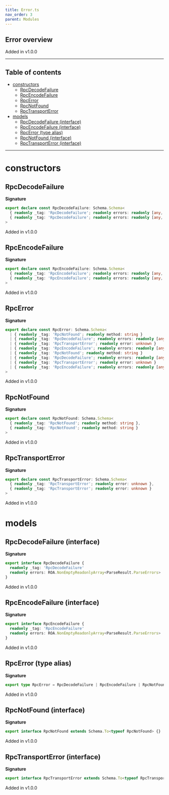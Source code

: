 ```yaml
---
title: Error.ts
nav_order: 3
parent: Modules
---
```


## Error overview

Added in v1.0.0

---

<h2 class="text-delta">Table of contents</h2>

- [constructors](#constructors)
  - [RpcDecodeFailure](#rpcdecodefailure)
  - [RpcEncodeFailure](#rpcencodefailure)
  - [RpcError](#rpcerror)
  - [RpcNotFound](#rpcnotfound)
  - [RpcTransportError](#rpctransporterror)
- [models](#models)
  - [RpcDecodeFailure (interface)](#rpcdecodefailure-interface)
  - [RpcEncodeFailure (interface)](#rpcencodefailure-interface)
  - [RpcError (type alias)](#rpcerror-type-alias)
  - [RpcNotFound (interface)](#rpcnotfound-interface)
  - [RpcTransportError (interface)](#rpctransporterror-interface)

---

# constructors

## RpcDecodeFailure

**Signature**

```ts
export declare const RpcDecodeFailure: Schema.Schema<
  { readonly _tag: 'RpcDecodeFailure'; readonly errors: readonly [any, ...any[]] },
  { readonly _tag: 'RpcDecodeFailure'; readonly errors: readonly [any, ...any[]] }
>
```

Added in v1.0.0

## RpcEncodeFailure

**Signature**

```ts
export declare const RpcEncodeFailure: Schema.Schema<
  { readonly _tag: 'RpcEncodeFailure'; readonly errors: readonly [any, ...any[]] },
  { readonly _tag: 'RpcEncodeFailure'; readonly errors: readonly [any, ...any[]] }
>
```

Added in v1.0.0

## RpcError

**Signature**

```ts
export declare const RpcError: Schema.Schema<
  | { readonly _tag: 'RpcNotFound'; readonly method: string }
  | { readonly _tag: 'RpcDecodeFailure'; readonly errors: readonly [any, ...any[]] }
  | { readonly _tag: 'RpcTransportError'; readonly error: unknown }
  | { readonly _tag: 'RpcEncodeFailure'; readonly errors: readonly [any, ...any[]] },
  | { readonly _tag: 'RpcNotFound'; readonly method: string }
  | { readonly _tag: 'RpcDecodeFailure'; readonly errors: readonly [any, ...any[]] }
  | { readonly _tag: 'RpcTransportError'; readonly error: unknown }
  | { readonly _tag: 'RpcEncodeFailure'; readonly errors: readonly [any, ...any[]] }
>
```

Added in v1.0.0

## RpcNotFound

**Signature**

```ts
export declare const RpcNotFound: Schema.Schema<
  { readonly _tag: 'RpcNotFound'; readonly method: string },
  { readonly _tag: 'RpcNotFound'; readonly method: string }
>
```

Added in v1.0.0

## RpcTransportError

**Signature**

```ts
export declare const RpcTransportError: Schema.Schema<
  { readonly _tag: 'RpcTransportError'; readonly error: unknown },
  { readonly _tag: 'RpcTransportError'; readonly error: unknown }
>
```

Added in v1.0.0

# models

## RpcDecodeFailure (interface)

**Signature**

```ts
export interface RpcDecodeFailure {
  readonly _tag: 'RpcDecodeFailure'
  readonly errors: ROA.NonEmptyReadonlyArray<ParseResult.ParseErrors>
}
```

Added in v1.0.0

## RpcEncodeFailure (interface)

**Signature**

```ts
export interface RpcEncodeFailure {
  readonly _tag: 'RpcEncodeFailure'
  readonly errors: ROA.NonEmptyReadonlyArray<ParseResult.ParseErrors>
}
```

Added in v1.0.0

## RpcError (type alias)

**Signature**

```ts
export type RpcError = RpcDecodeFailure | RpcEncodeFailure | RpcNotFound | RpcTransportError
```

Added in v1.0.0

## RpcNotFound (interface)

**Signature**

```ts
export interface RpcNotFound extends Schema.To<typeof RpcNotFound> {}
```

Added in v1.0.0

## RpcTransportError (interface)

**Signature**

```ts
export interface RpcTransportError extends Schema.To<typeof RpcTransportError> {}
```

Added in v1.0.0
